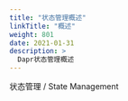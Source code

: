 ```yaml
---
title: "状态管理概述"
linkTitle: "概述"
weight: 801
date: 2021-01-31
description: >
  Dapr状态管理概述
---
```





状态管理 / State Management 


